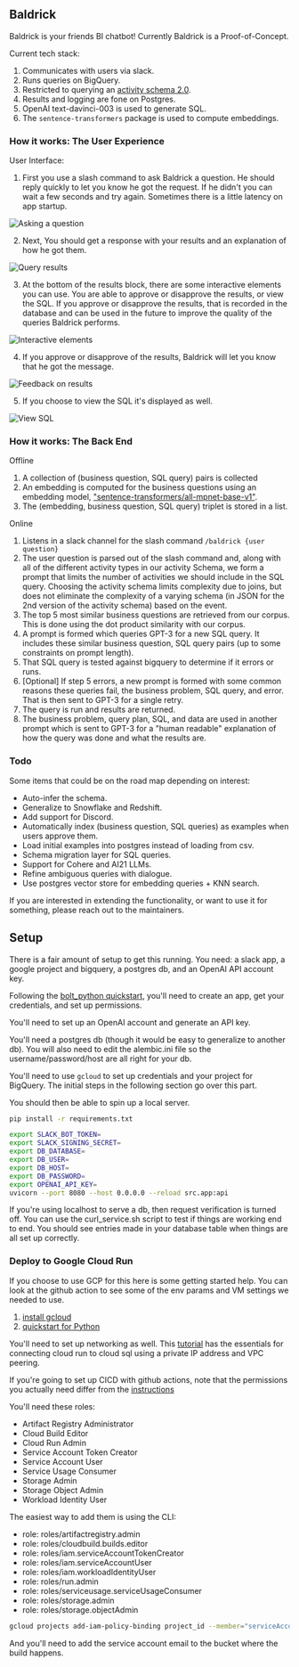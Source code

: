 
## Baldrick

Baldrick is your friends BI chatbot! Currently Baldrick is a Proof-of-Concept.

Current tech stack:
1. Communicates with users via slack.
2. Runs queries on BigQuery.
3. Restricted to querying an [activity schema 2.0](https://github.com/ActivitySchema/ActivitySchema/blob/main/2.0.md).
4. Results and logging are fone on Postgres.
5. OpenAI text-davinci-003 is used to generate SQL.
6. The `sentence-transformers` package is used to compute embeddings.

### How it works: The User Experience

User Interface:

1. First you use a slash command to ask Baldrick a question. He should reply quickly to let you know he got the request. If he didn't you can wait a few seconds and try again. Sometimes there is a little latency on app startup.

![Asking a question](img/slack_example_1_question.png?raw=true "Asking Baldrick a Question")

2. Next, You should get a response with your results and an explanation of how he got them.

![Query results](img/slack_example_1.png?raw=true "Baldrick giving an answer")

3. At the bottom of the results block, there are some interactive elements you can use. You are able to approve or disapprove the results, or view the SQL. If you approve or disapprove the results, that is recorded in the database and can be used in the future to improve the quality of the queries Baldrick performs.

![Interactive elements](img/slack_example_1_interaction.png?raw=true "Baldrick asking for feedback")

4. If you approve or disapprove of the results, Baldrick will let you know that he got the message.

![Feedback on results](img/slack_example_1_feedback.png?raw=true "Baldrick acknowledging feedback")

5. If you choose to view the SQL it's displayed as well.

![View SQL](img/slack_example_1_query.png?raw=true "Baldrick showing you the SQL query")


### How it works: The Back End

Offline
1. A collection of (business question, SQL query) pairs is collected
2. An embedding is computed for the business questions using an embedding model, ["sentence-transformers/all-mpnet-base-v1"](https://huggingface.co/sentence-transformers/all-mpnet-base-v1).
3. The (embedding, business question, SQL query) triplet is stored in a list.

Online
1. Listens in a slack channel for the slash command `/baldrick {user question}`
2. The user question is parsed out of the slash command and, along with all of the different activity types in our activity Schema, we form a prompt that limits the number of activities we should include in the SQL query. Choosing the activity schema limits complexity due to joins, but does not eliminate the complexity of a varying schema (in JSON for the 2nd version of the activity schema) based on the event.
3. The top 5 most similar business questions are retrieved from our corpus. This is done using the dot product similarity with our corpus.
4. A prompt is formed which queries GPT-3 for a new SQL query. It includes these similar business question, SQL query pairs (up to some constraints on prompt length).
5. That SQL query is tested against bigquery to determine if it errors or runs.
6. [Optional] If step 5 errors, a new prompt is formed with some common reasons these queries fail, the business problem, SQL query, and error. That is then sent to GPT-3 for a single retry.
7. The query is run and results are returned.
8. The business problem, query plan, SQL, and data are used in another prompt which is sent to GPT-3 for a "human readable" explanation of how the query was done and what the results are.

### Todo

Some items that could be on the road map depending on interest:
- Auto-infer the schema.
- Generalize to Snowflake and Redshift.
- Add support for Discord.
- Automatically index (business question, SQL queries) as examples when users approve them.
- Load initial examples into postgres instead of loading from csv.
- Schema migration layer for SQL queries.
- Support for Cohere and AI21 LLMs.
- Refine ambiguous queries with dialogue.
- Use postgres vector store for embedding queries + KNN search.

If you are interested in extending the functionality, or want to use it for something, please reach out to the maintainers.

## Setup

There is a fair amount of setup to get this running. You need: a slack app, a google project and bigquery, a postgres db, and an OpenAI API account key.

Following the [bolt_python quickstart](https://slack.dev/bolt-python/tutorial/getting-started), you'll need to create an app, get your credentials, and set up permissions.

You'll need to set up an OpenAI account and generate an API key.

You'll need a postgres db (though it would be easy to generalize to another db). You will also need to edit the alembic.ini file so the username/password/host are all right for your db.

You'll need to use `gcloud` to set up credentials and your project for BigQuery. The initial steps in the following section go over this part.

You should then be able to spin up a local server.
```bash
pip install -r requirements.txt

export SLACK_BOT_TOKEN=
export SLACK_SIGNING_SECRET=
export DB_DATABASE=
export DB_USER=
export DB_HOST=
export DB_PASSWORD=
export OPENAI_API_KEY=
uvicorn --port 8080 --host 0.0.0.0 --reload src.app:api 
```

If you're using localhost to serve a db, then request verification is turned off. You can use the curl_service.sh script to test if things are working end to end. You should see entries made in your database table when things are all set up correctly.

### Deploy to Google Cloud Run

If you choose to use GCP for this here is some getting started help. You can look at the github action to see some of the env params and VM settings we needed to use.

1. [install gcloud](https://cloud.google.com/sdk/docs/install)
2. [quickstart for Python](https://cloud.google.com/run/docs/quickstarts/build-and-deploy/deploy-python-service)

You'll need to set up networking as well. This [tutorial](https://codelabs.developers.google.com/connecting-to-private-cloudsql-from-cloud-run) has the essentials for connecting cloud run to cloud sql using a private IP address and VPC peering.

If you're going to set up CICD with github actions, note that the permissions you actually need differ from the [instructions](https://github.com/google-github-actions/deploy-cloudrun)

You'll need these roles:
- Artifact Registry Administrator
- Cloud Build Editor
- Cloud Run Admin
- Service Account Token Creator
- Service Account User
- Service Usage Consumer
- Storage Admin
- Storage Object Admin
- Workload Identity User 

The easiest way to add them is using the CLI:
- role: roles/artifactregistry.admin
- role: roles/cloudbuild.builds.editor
- role: roles/iam.serviceAccountTokenCreator
- role: roles/iam.serviceAccountUser
- role: roles/iam.workloadIdentityUser
- role: roles/run.admin
- role: roles/serviceusage.serviceUsageConsumer
- role: roles/storage.admin
- role: roles/storage.objectAdmin

```bash
gcloud projects add-iam-policy-binding project_id --member="serviceAccount:account_name@project_id.iam.gserviceaccount.com" --role="roles/this-role"
```
And you'll need to add the service account email to the bucket where the build happens.
